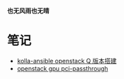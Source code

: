 __也无风雨也无晴__
# 笔记                                                                                                                          
- [kolla-ansible openstack Q 版本搭建](https://github.com/shutupandrun/markdown/blob/master/openstack(queens)%20build%20whit%20kolla-ansible.md)
- [openstack gpu pci-passthrough](https://github.com/shutupandrun/notes/blob/master/openstack%20gpu%20pci-passthrough.md)
